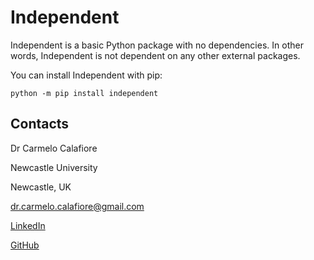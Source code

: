 # Independent

Independent is a basic Python package with no dependencies. In other words, Independent is not dependent on any other
external packages.

You can install Independent with pip:
```
python -m pip install independent
```

## Contacts

Dr Carmelo Calafiore

Newcastle University

Newcastle, UK

[dr.carmelo.calafiore@gmail.com](mailto:dr.carmelo.calafiore@gmail.com)

[LinkedIn](https://www.linkedin.com/in/carmelo-calafiore-a07120269)

[GitHub](https://github.com/ccalafiore)
